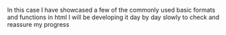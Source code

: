 In this case I have showcased a few of the commonly used basic formats and functions in html
I will be developing it day by day slowly to check and reassure my progress
